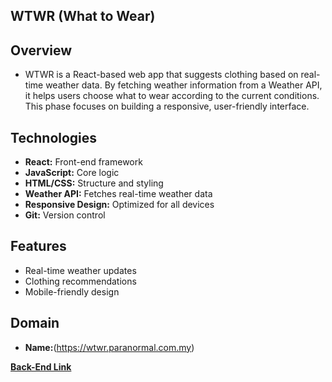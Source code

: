 ## **WTWR (What to Wear)** 

## **Overview** 
- WTWR is a React-based web app that suggests clothing based on real-time weather data. By fetching weather information from a Weather API, it helps users choose what to wear according to the current conditions. This phase focuses on building a responsive, user-friendly interface.

## **Technologies** 

- **React:** Front-end framework
- **JavaScript:** Core logic
- **HTML/CSS:** Structure and styling
- **Weather API:** Fetches real-time weather data
- **Responsive Design:** Optimized for all devices
- **Git:** Version control

## **Features**

- Real-time weather updates
- Clothing recommendations
- Mobile-friendly design

## **Domain**

- **Name:**(https://wtwr.paranormal.com.my)	 

**[Back-End Link](https://github.com/J-Kay-808/se_project_express)**
